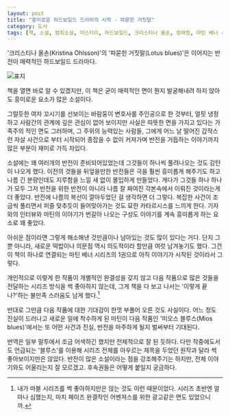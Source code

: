 ```yaml
---
layout: post
title: "흥미로운 하드보일드 드라마의 시작 - 파묻힌 거짓말"
category: 도서
tags: [책, 소설, 범죄소설, 미스터리, 하드보일드, 크리스티나 올손, 장여정, 마틴 베너 시리즈, 북레시피, 서평]
---
```


'크리스티나 올손(Kristina Ohlsson)'의
'파묻힌 거짓말(Lotus blues)'은
이어지는 반전이 매력적인 하드보일드 드라마다.

![표지](https://lh3.googleusercontent.com/sAKqzOw4IFyjMQfOWDMdM0cK6XdZFKFbHVIk91sPqVbPaFxL7PjJOxhGQbauGJOHE_rNvtb14s4Z_w=s480)

책을 열면 바로 알 수 있겠지만,
이 책은 굳이 매력적인 면이 뭔지 발굴해내려 하지 않아도
흥미로운 요소가 많은 소설이다.

그럴듯한 여자 꼬시기를 선보이는 바람둥이 변호사를 주인공으로 한 것부터,
얼핏 냉정하고 사람간의 관계에 깊은 관심이 없어 보이지만
사실은 따뜻한 면을 가지고 있다는 가족주의 적인 면도 그러하며,
그 주위의 능력있는 사람들,
그에게 어느 날 떨어진 갑작스런 자살 사건으로 부터 시작되어
종잡을 수 없이 커져가며 반전을 거듭하는 이야기까지
많은 부분이 재미로 가득 차있다.

소설에는 꽤 여러개의 반전이 준비되어있었는데
그것들이 하나씩 풀려나오는 것도 감탄이 나오게 했다.
이전의 것들을 뒤엎을만한 반전들은
극을 훨씬 흥미롭게 해주기도 하고
나름 긴 분량인데도 지루함을 느낄 새 없이 몰입하게 만들었다.
게다가 그것들 하나 하나가 모두 그저 반전을 위한 반전이 아니라
나름 잘 짜여진 각본속에서 이뤄진 것이라는게 더 좋았다.
반전에 나름의 복선이 깔아두었단 걸 생각하면 더 그렇다.
복잡한 사건이 조금씩 풀리면서 퍼즐 맞추듯이 들어맞아가는 것도 묘한 카타르시스를 느끼게 한다.
기자와의 인터뷰와 마틴의 이야기가 번갈아 나오는 구성도 이야기를 계속 흥미롭게 하는 요소로 꽤 좋았다.

아쉬운 점이라면 그렇게 해소해낸 것만큼이나 남아있는 것도 많이 있다는 거다.
단지 그 뿐 아니라, 새로운 떡밥이나 의문점 역시 의도적이라 할만큼 여럿 남겨놓기도 했다.
그건 이 책이 하나로 연결되는 마틴 베너 시리즈의 1권으로
아직 이야기가 시작된 것이라서 그렇다.

개인적으로 이렇게 한 작품이 개별적인 완결성을 갖지 않고
다음 작품으로 많은 것들을 전달하는 시리즈 방식을 썩 좋아하지 않는데,
그게 책을 다 보고 나서는 '이렇게 끝나?'하는 불만족 스러움도 남게 했다.[^1]

[^1]: 내가 마블 시리즈를 썩 좋아하지만은 않는 것도 이런 때문이었다. 시리즈 초반엔 얼마나 심했는지, 마치 페이즈 완결작인 어벤져스를 위한 광고같은 면도 있었으니까.

반대로 그만큼 다음 작품에 대한 기대감이 한껏 부풀어 오른 것도 사실이다.
어느 정도 진실이 드러나고 새로운 일에 착수하게 된 마틴이
다음 작품인 '미오스 블루스(Mios blues)'에서는
또 어떤 사건과 진실, 반전을 마주하게 될지 벌써부터 기대된다.

번역은 일부 말투에서 조금 어색하긴 했지만 전체적으로 잘 된 듯하다.
다만 작중에도서도 언급되는 '블루스'를 이용해 시리즈 전체를 아우르는 제목을 두었던 원작과 달라
썩 좋아보이지만은 않았다.
반전이 많은 소설이라는 점을 강조해주기는 하지만, 전체 이야기와도 어울리는지 잘 모르겠고.
후속권들은 어떻게 붙일지 궁금하다.
